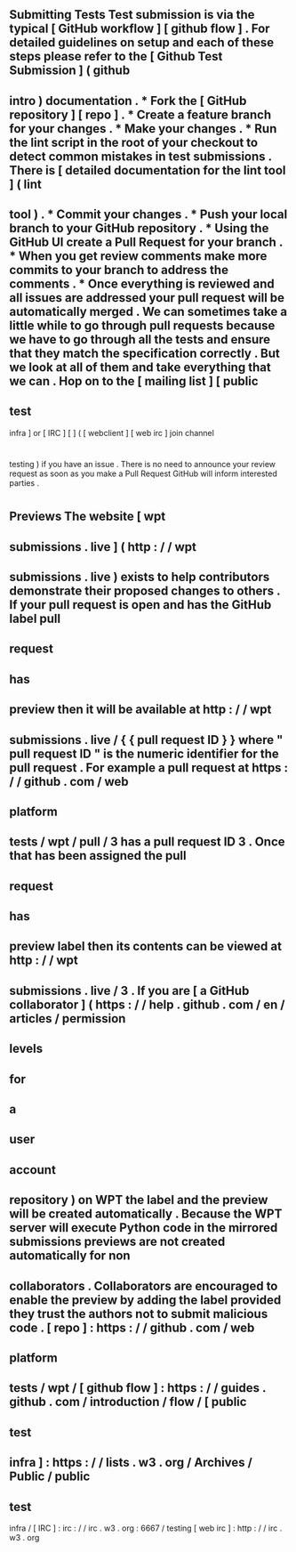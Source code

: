 #
Submitting
Tests
Test
submission
is
via
the
typical
[
GitHub
workflow
]
[
github
flow
]
.
For
detailed
guidelines
on
setup
and
each
of
these
steps
please
refer
to
the
[
Github
Test
Submission
]
(
github
-
intro
)
documentation
.
*
Fork
the
[
GitHub
repository
]
[
repo
]
.
*
Create
a
feature
branch
for
your
changes
.
*
Make
your
changes
.
*
Run
the
lint
script
in
the
root
of
your
checkout
to
detect
common
mistakes
in
test
submissions
.
There
is
[
detailed
documentation
for
the
lint
tool
]
(
lint
-
tool
)
.
*
Commit
your
changes
.
*
Push
your
local
branch
to
your
GitHub
repository
.
*
Using
the
GitHub
UI
create
a
Pull
Request
for
your
branch
.
*
When
you
get
review
comments
make
more
commits
to
your
branch
to
address
the
comments
.
*
Once
everything
is
reviewed
and
all
issues
are
addressed
your
pull
request
will
be
automatically
merged
.
We
can
sometimes
take
a
little
while
to
go
through
pull
requests
because
we
have
to
go
through
all
the
tests
and
ensure
that
they
match
the
specification
correctly
.
But
we
look
at
all
of
them
and
take
everything
that
we
can
.
Hop
on
to
the
[
mailing
list
]
[
public
-
test
-
infra
]
or
[
IRC
]
[
]
(
[
webclient
]
[
web
irc
]
join
channel
#
testing
)
if
you
have
an
issue
.
There
is
no
need
to
announce
your
review
request
as
soon
as
you
make
a
Pull
Request
GitHub
will
inform
interested
parties
.
#
#
Previews
The
website
[
wpt
-
submissions
.
live
]
(
http
:
/
/
wpt
-
submissions
.
live
)
exists
to
help
contributors
demonstrate
their
proposed
changes
to
others
.
If
your
pull
request
is
open
and
has
the
GitHub
label
pull
-
request
-
has
-
preview
then
it
will
be
available
at
http
:
/
/
wpt
-
submissions
.
live
/
{
{
pull
request
ID
}
}
where
"
pull
request
ID
"
is
the
numeric
identifier
for
the
pull
request
.
For
example
a
pull
request
at
https
:
/
/
github
.
com
/
web
-
platform
-
tests
/
wpt
/
pull
/
3
has
a
pull
request
ID
3
.
Once
that
has
been
assigned
the
pull
-
request
-
has
-
preview
label
then
its
contents
can
be
viewed
at
http
:
/
/
wpt
-
submissions
.
live
/
3
.
If
you
are
[
a
GitHub
collaborator
]
(
https
:
/
/
help
.
github
.
com
/
en
/
articles
/
permission
-
levels
-
for
-
a
-
user
-
account
-
repository
)
on
WPT
the
label
and
the
preview
will
be
created
automatically
.
Because
the
WPT
server
will
execute
Python
code
in
the
mirrored
submissions
previews
are
not
created
automatically
for
non
-
collaborators
.
Collaborators
are
encouraged
to
enable
the
preview
by
adding
the
label
provided
they
trust
the
authors
not
to
submit
malicious
code
.
[
repo
]
:
https
:
/
/
github
.
com
/
web
-
platform
-
tests
/
wpt
/
[
github
flow
]
:
https
:
/
/
guides
.
github
.
com
/
introduction
/
flow
/
[
public
-
test
-
infra
]
:
https
:
/
/
lists
.
w3
.
org
/
Archives
/
Public
/
public
-
test
-
infra
/
[
IRC
]
:
irc
:
/
/
irc
.
w3
.
org
:
6667
/
testing
[
web
irc
]
:
http
:
/
/
irc
.
w3
.
org

